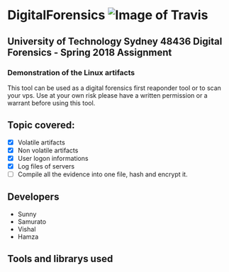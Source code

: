  # **DigitalForensics**   ![Image of Travis](https://travis-ci.com/samurato/DigitalForensics.svg?token=q1JpXQyRPWysqsAiDfK3&branch=master)

## University of Technology Sydney 48436 Digital Forensics - Spring 2018 Assignment
### Demonstration of the Linux artifacts

This tool can be used as a digital forensics first reaponder tool or to scan your vps. Use at your own risk please have a written permission or a warrant before using this tool.

## Topic covered: 
* [x] Volatile artifacts  
* [x] Non volatile artifacts  
* [x] User logon informations 
* [x] Log files of servers 
* [ ] Compile all the evidence into one file, hash and encrypt it. 

## Developers
* Sunny
* Samurato
* Vishal
* Hamza
## Tools and librarys used 
